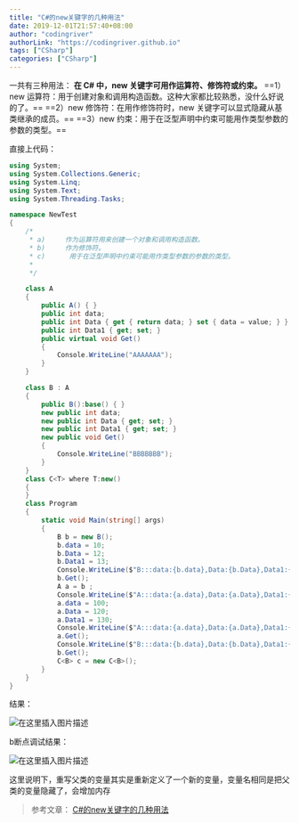```yaml
---
title: "C#的new关键字的几种用法"
date: 2019-12-01T21:57:40+08:00
author: "codingriver"
authorLink: "https://codingriver.github.io"
tags: ["CSharp"]
categories: ["CSharp"]
---
```


<!--more-->



一共有三种用法：
**在 C# 中，new 关键字可用作运算符、修饰符或约束。**
==1）new 运算符：用于创建对象和调用构造函数。这种大家都比较熟悉，没什么好说的了。==
==2）new 修饰符：在用作修饰符时，new 关键字可以显式隐藏从基类继承的成员。==
==3）new 约束：用于在泛型声明中约束可能用作类型参数的参数的类型。==

直接上代码：
```csharp
using System;
using System.Collections.Generic;
using System.Linq;
using System.Text;
using System.Threading.Tasks;

namespace NewTest
{
    /*
     * a)     作为运算符用来创建一个对象和调用构造函数。
     * b)     作为修饰符。
     * c)      用于在泛型声明中约束可能用作类型参数的参数的类型。
     * 
     */

    class A
    {
        public A() { }
        public int data;
        public int Data { get { return data; } set { data = value; } }
        public int Data1 { get; set; }
        public virtual void Get()
        {
            Console.WriteLine("AAAAAAA");
        }
    }

    class B : A
    {
        public B():base() { }
        new public int data;
        new public int Data { get; set; }
        new public int Data1 { get; set; }
        new public void Get()
        {
            Console.WriteLine("BBBBBBB");
        }
    }
    class C<T> where T:new()
    {
    }
    class Program
    {
        static void Main(string[] args)
        {
            B b = new B();
            b.data = 10;
            b.Data = 12;
            b.Data1 = 13;
            Console.WriteLine($"B:::data:{b.data},Data:{b.Data},Data1:{b.Data1}");
            b.Get();
            A a = b ;
            Console.WriteLine($"A:::data:{a.data},Data:{a.Data},Data1:{a.Data1}");
            a.data = 100;
            a.Data = 120;
            a.Data1 = 130;
            Console.WriteLine($"A:::data:{a.data},Data:{a.Data},Data1:{a.Data1}");
            a.Get();
            Console.WriteLine($"B:::data:{b.data},Data:{b.Data},Data1:{b.Data1}");
            b.Get();
            C<B> c = new C<B>();
        }
    }
}

```
结果：

  

![在这里插入图片描述](https://cdn.jsdelivr.net/gh/codingriver/cdn/20181102170340640.png)  


b断点调试结果：

  

![在这里插入图片描述](https://cdn.jsdelivr.net/gh/codingriver/cdn/20181102170532964.png)  


这里说明下，重写父类的变量其实是重新定义了一个新的变量，变量名相同是把父类的变量隐藏了，会增加内存

>参考文章：
>[C#的new关键字的几种用法](https://www.cnblogs.com/lzxboke/p/8414776.html)